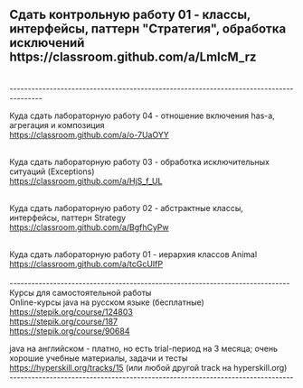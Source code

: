 
<h2>Сдать контрольную работу 01 - классы, интерфейсы, паттерн "Стратегия", обработка исключений<br>
https://classroom.github.com/a/LmIcM_rz <br>
</h2>
<br>
---------------------------------------------------------------------------------------

Куда сдать лабораторную работу 04 - отношение включения has-a, агрегация и композиция<br>
https://classroom.github.com/a/o-7UaOYY
<br><br>

Куда сдать лабораторную работу 03 - обработка исключительных ситуаций (Exceptions)<br>
https://classroom.github.com/a/HjS_f_UL
<br><br>

Куда сдать лабораторную работу 02 - абстрактные классы, интерфейсы, паттерн Strategy<br>
https://classroom.github.com/a/BgfhCyPw
<br><br>

Куда сдать лабораторную работу 01 - иерархия классов Animal<br>
https://classroom.github.com/a/tcGcUIfP 
<br><br>
-----------------------------------------------------------------------------<br>
Курсы для самостоятельной работы <br>
Online-курсы java на русском языке (бесплатные)<br>
https://stepik.org/course/124803<br>
https://stepik.org/course/187<br>
https://stepik.org/course/90684 <br>

java на английском - платно, но есть trial-период на 3 месяца; очень хорошие учебные материалы, задачи и тесты<br>
https://hyperskill.org/tracks/15 (или любой другой track на hyperskill.org)<br>
------------------------------------------------------------------------------<br><br>
